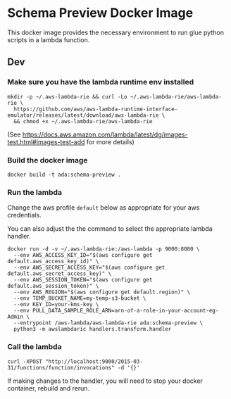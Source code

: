 # Schema Preview Docker Image

This docker image provides the necessary environment to run glue python scripts in a lambda function.

## Dev

### Make sure you have the lambda runtime env installed

```
mkdir -p ~/.aws-lambda-rie && curl -Lo ~/.aws-lambda-rie/aws-lambda-rie \
  https://github.com/aws/aws-lambda-runtime-interface-emulator/releases/latest/download/aws-lambda-rie \
  && chmod +x ~/.aws-lambda-rie/aws-lambda-rie
```

(See https://docs.aws.amazon.com/lambda/latest/dg/images-test.html#images-test-add for more details)

### Build the docker image

```
docker build -t ada:schema-preview .
```

### Run the lambda

Change the aws profile `default` below as appropriate for your aws credentials.

You can also adjust the the command to select the appropriate lambda handler.

```
docker run -d -v ~/.aws-lambda-rie:/aws-lambda -p 9000:8080 \
  --env AWS_ACCESS_KEY_ID="$(aws configure get default.aws_access_key_id)" \
  --env AWS_SECRET_ACCESS_KEY="$(aws configure get default.aws_secret_access_key)" \
  --env AWS_SESSION_TOKEN="$(aws configure get default.aws_session_token)" \
  --env AWS_REGION="$(aws configure get default.region)" \
  --env TEMP_BUCKET_NAME=my-temp-s3-bucket \
  --env KEY_ID=your-kms-key \
  --env PULL_DATA_SAMPLE_ROLE_ARN=arn-of-a-role-in-your-account-eg-Admin \
  --entrypoint /aws-lambda/aws-lambda-rie ada:schema-preview \
  python3 -m awslambdaric handlers.transform.handler
```

### Call the lambda

```
curl -XPOST "http://localhost:9000/2015-03-31/functions/function/invocations" -d '{}'
```

If making changes to the handler, you will need to stop your docker container, rebuild and rerun.
